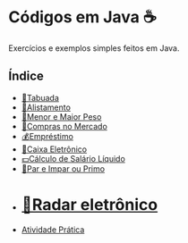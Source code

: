 # Códigos em Java ☕

Exercícios e exemplos simples feitos em Java.

## Índice

- [🧮Tabuada](https://github.com/gabriel-alex135/Java/blob/main/Tabuada)
- [🏅Alistamento](https://github.com/gabriel-alex135/Java/blob/6b90cebc29a50cd0ab857803f93594fbf2b4bdb8/Servi%C3%A7o%20Militar%20Obrigat%C3%B3rio)
- [💪Menor e Maior Peso](https://github.com/gabriel-alex135/Java/blob/main/Maior%20e%20Menor%20peso)
- [🏦Compras no Mercado](https://github.com/gabriel-alex135/Java/blob/main/Compras%20no%20mercado)
- [💰Empréstimo](https://github.com/gabriel-alex135/Java/blob/main/Empr%C3%A9stimo)
- [🏧Caixa Eletrônico](https://github.com/gabriel-alex135/Java/blob/main/Caixa%20Eletr%C3%B4nico)
- [💵Cálculo de Salário Líquido](https://github.com/gabriel-alex135/Java/blob/main/C%C3%A1lculo%20de%20Sal%C3%A1rio%20L%C3%ADquido)
- [🔢Par e Impar ou Primo](https://github.com/gabriel-alex135/Java/blob/main/Par%20e%20Impar%20ou%20Primo)
- [🚗Radar eletrônico](https://github.com/gabriel-alex135/Java/blob/main/Radar%20eletr%C3%B4nico)
  ==========
- [Atividade Prática]()
